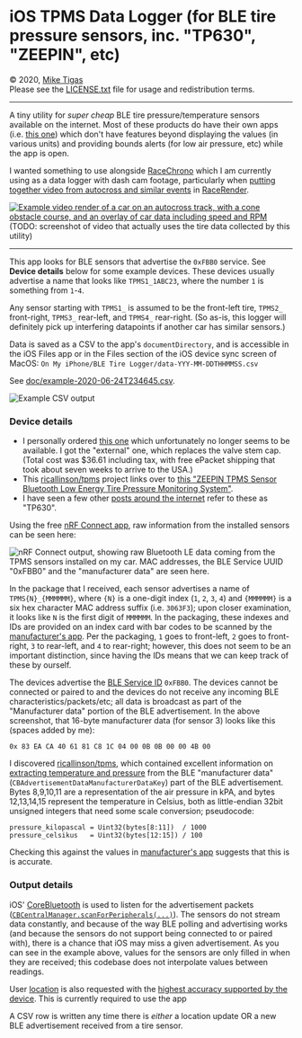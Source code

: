 # iOS TPMS Data Logger (for BLE tire pressure sensors, inc. "TP630", "ZEEPIN", etc)

&copy; 2020, [Mike Tigas](https://mike.tig.as/)  
Please see the [LICENSE.txt](LICENSE.txt) file for usage and redistribution terms.

---

A tiny utility for _super cheap_ BLE tire pressure/temperature sensors available on the internet. Most of these products do have their own apps (i.e. [this one](https://apps.apple.com/us/app/tpmsii/id1436006976)) which don't have features beyond displaying the values (in various units) and providing bounds alerts (for low air pressure, etc) while the app is open.

I wanted something to use alongside [RaceChrono](https://racechrono.com/) which I am currently using as a data logger with dash cam footage, particularly when [putting together video from autocross and similar events](https://www.youtube.com/playlist?list=PLRa9P6UDYxmqmdjMVgHUMYNy2yOgHtS_r) in [RaceRender](http://racerender.com/Products/index.html).

[![Example video render of a car on an autocross track, with a cone obstacle course, and an overlay of car data including speed and RPM](https://github.com/mtigas/ios-ble-tpms-logger/blob/main/doc/screenshot-video.jpg?raw=true)](https://www.youtube.com/watch?v=rZGtBeNl4KU&list=PLRa9P6UDYxmqmdjMVgHUMYNy2yOgHtS_r&index=2)  
(TODO: screenshot of video that actually uses the tire data collected by this utility)

---

This app looks for BLE sensors that advertise the `0xFBB0` service. See **Device details** below for some example devices. These devices usually advertise a name that looks like `TPMS1_1ABC23`, where the number `1` is something from `1`-`4`.

Any sensor starting with `TPMS1_` is assumed to be the front-left tire, `TPMS2_` front-right, `TPMS3_` rear-left, and `TPMS4_` rear-right. (So as-is, this logger will definitely pick up interfering datapoints if another car has similar sensors.)

Data is saved as a CSV to the app's `documentDirectory`, and is accessible in the iOS Files app or in the Files section of the iOS device sync screen of MacOS: `On My iPhone/BLE Tire Logger/data-YYY-MM-DDTHHMMSS.csv`

See [doc/example-2020-06-24T234645.csv](doc/example-2020-06-24T234645.csv).

![Example CSV output](https://github.com/mtigas/ios-ble-tpms-logger/blob/main/doc/screenshot-csv.png?raw=true)


### Device details

* I personally ordered [this one](https://www.aliexpress.com/item/4000319184474.html) which unfortunately no longer seems to be available. I got the "external" one, which replaces the valve stem cap. (Total cost was $36.61 including tax, with free ePacket shipping that took about seven weeks to arrive to the USA.)
* This [ricallinson/tpms](https://github.com/ricallinson/tpms) project links over to [this "ZEEPIN TPMS Sensor Bluetooth Low Energy Tire Pressure Monitoring System"](https://smile.amazon.com/gp/product/B079JXMM2P/).
* I have seen a few other [posts around the internet](https://raspberrypi.stackexchange.com/questions/76959/how-to-decode-tpms-sensor-data-through-rpi3-bluetooth) refer to these as "TP630".

Using the free [nRF Connect app](https://www.nordicsemi.com/Software-and-tools/Development-Tools/nRF-Connect-for-mobile), raw information from the installed sensors can be seen here:

![nRF Connect output, showing raw Bluetooth LE data coming from the TPMS sensors installed on my car. MAC addresses, the BLE Service UUID "0xFBB0" and the "manufacturer data" are seen here.](https://github.com/mtigas/ios-ble-tpms-logger/blob/main/doc/screenshot-nrfconnect.png?raw=true)

In the package that I received, each sensor advertises a name of `TPMS{N}_{MMMMMM}`, where `{N}` is a one-digit index (`1`, `2`, `3`, `4`) and `{MMMMMM}` is a six hex character MAC address suffix (i.e. `3063F3`); upon closer examination, it looks like `N` is the first digit of `MMMMMM`. In the packaging, these indexes and IDs are provided on an index card with bar codes to be scanned by the [manufacturer's app](https://apps.apple.com/us/app/tpmsii/id1436006976). Per the packaging, `1` goes to front-left, `2` goes to front-right, `3` to rear-left, and `4` to rear-right; however, this does not seem to be an important distinction, since having the IDs means that we can keep track of these by ourself.

The devices advertise the [BLE Service ID](https://www.bluetooth.com/specifications/gatt/services/) `0xFBB0`. The devices cannot be connected or paired to and the devices do not receive any incoming BLE characteristics/packets/etc; all data is broadcast as part of the "Manufacturer data" portion of the BLE advertisement. In the above screenshot, that 16-byte manufacturer data (for sensor 3) looks like this (spaces added by me):

```
0x 83 EA CA 40 61 81 C8 1C 04 00 0B 0B 00 00 4B 00
```

I discovered [ricallinson/tpms](https://github.com/ricallinson/tpms), which contained excellent information on [extracting temperature and pressure](https://github.com/ricallinson/tpms/blob/master/sensor.go#L15-L20) from the BLE "manufacturer data" (`CBAdvertisementDataManufacturerDataKey`) part of the BLE advertisement. Bytes 8,9,10,11 are a representation of the air pressure in kPA, and bytes 12,13,14,15 represent the temperature in Celsius, both as little-endian 32bit unsigned integers that need some scale conversion; pseudocode:

```
pressure_kilopascal = Uint32(bytes[8:11])  / 1000
pressure_celsikus   = Uint32(bytes[12:15]) / 100
```

Checking this against the values in [manufacturer's app](https://apps.apple.com/us/app/tpmsii/id1436006976) suggests that this is is accurate.

### Output details

iOS' [CoreBluetooth](https://developer.apple.com/documentation/corebluetooth) is used to listen for the advertisement packets ([`CBCentralManager.scanForPeripherals(...)`](https://developer.apple.com/documentation/corebluetooth/cbcentralmanager/1518986-scanforperipherals)). The sensors do not stream data constantly, and because of the way BLE polling and advertising works (and because the sensors do not support being connected to or paired with), there is a chance that iOS may miss a given advertisement. As you can see in the example above, values for the sensors are only filled in when they are received; this codebase does not interpolate values between readings.

User [location](https://developer.apple.com/documentation/corelocation) is also requested with the [highest accuracy supported by the device](https://developer.apple.com/documentation/corelocation/kcllocationaccuracybestfornavigation). This is currently required to use the app

A CSV row is written any time there is _either_ a location update OR a new BLE advertisement received from a tire sensor.
